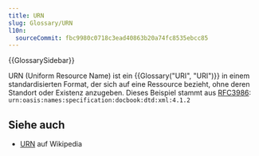 ```yaml
---
title: URN
slug: Glossary/URN
l10n:
  sourceCommit: fbc9980c0718c3ead40863b20a74fc8535ebcc85
---
```


{{GlossarySidebar}}

URN (Uniform Resource Name) ist ein {{Glossary("URI", "URI")}} in einem standardisierten Format, der sich auf eine Ressource bezieht, ohne deren Standort oder Existenz anzugeben. Dieses Beispiel stammt aus [RFC3986](https://datatracker.ietf.org/doc/html/rfc3986): `urn:oasis:names:specification:docbook:dtd:xml:4.1.2`

## Siehe auch

- [URN](https://en.wikipedia.org/wiki/URN) auf Wikipedia
